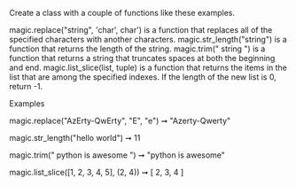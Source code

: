 Create a class with a couple of functions like these examples.

magic.replace("string", 'char', char') is a function that replaces all of the specified characters with another characters.
magic.str_length("string") is a function that returns the length of the string.
magic.trim(" string ") is a function that returns a string that truncates spaces at both the beginning and end.
magic.list_slice(list, tuple) is a function that returns the items in the list that are among the specified indexes. If the length of the new list is 0, return -1.

Examples

magic.replace("AzErty-QwErty", "E", "e") ➞ "Azerty-Qwerty"

magic.str_length("hello world") ➞ 11

magic.trim("      python is awesome      ") ➞ "python is awesome"

magic.list_slice([1, 2, 3, 4, 5], (2, 4)) ➞ [ 2, 3, 4 ]